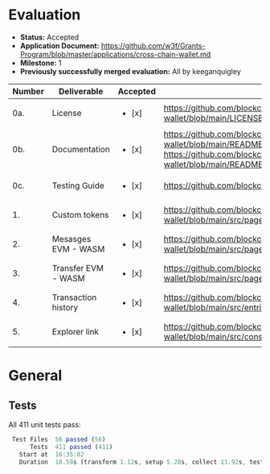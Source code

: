 # Evaluation

- **Status:** Accepted
- **Application Document:** https://github.com/w3f/Grants-Program/blob/master/applications/cross-chain-wallet.md
- **Milestone:** 1
- **Previously successfully merged evaluation:** All by keeganquigley

| Number | Deliverable | Accepted | Link | Notes |
| ------------- | ------------- | ------------- |------------- | ------------- |
| 0a. | License | <ul><li>[x] </li></ul> | https://github.com/blockcoders/kuma-wallet/blob/main/LICENSE | MIT |
| 0b. | Documentation | <ul><li>[x] </li></ul> | https://github.com/blockcoders/kuma-wallet/blob/main/README.md, https://github.com/blockcoders/kuma-wallet/blob/main/README-es.md |  |
| 0c. | Testing Guide | <ul><li>[x] </li></ul> | https://github.com/blockcoders/kuma-wallet#running-locally |  |
| 1. | Custom tokens | <ul><li>[x] </li></ul> | https://github.com/blockcoders/kuma-wallet/blob/main/src/pages/manageAssets/ManageAssets.tsx |  |
| 2. | Mesasges EVM - WASM | <ul><li>[x] </li></ul> | https://github.com/blockcoders/kuma-wallet/blob/main/src/pages/signMessage/SignMessage.tsx |  |
| 3. | Transfer EVM - WASM | <ul><li>[x] </li></ul> | https://github.com/blockcoders/kuma-wallet/blob/main/src/pages/send/Send.tsx |  |
| 4. | Transaction history | <ul><li>[x] </li></ul> | https://github.com/blockcoders/kuma-wallet/blob/main/src/entries/background/index.ts |  |
| 5. | Explorer link | <ul><li>[x] </li></ul> | https://github.com/blockcoders/kuma-wallet/blob/main/src/constants/chains.ts |  |

# General

## Tests

All 411 unit tests pass:
```js
 Test Files  56 passed (56)
      Tests  411 passed (411)
   Start at  16:35:02
   Duration  10.59s (transform 1.12s, setup 5.28s, collect 11.92s, tests 3.88s, environment 10.89s, prepare 2.42s)
```
